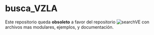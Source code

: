 # busca_VZLA

Este repositorio queda **obsoleto** a favor del repositorio ![searchVE](https://github.com/EdwinBetanc0urt/searchVE) con archivos mas modulares, ejemplos, y documentación.
